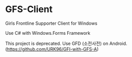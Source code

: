 # GFS-Client
Girls Frontline Supporter Client for Windows

Use C# with Windows.Forms Framework

This project is deprecated. Use GFD (소전사전) on Android. (https://github.com/URK96/GFI-with-GFS-A)
